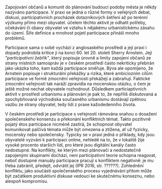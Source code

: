 Zapojování občanů a komunit do plánování budoucí podoby města je někdy nazýváno participace. V praxi se jedná o různé formy o veřejných debat, diskusí, participativních procházek dotazníkových šetření až po terénní výzkumy přímo mezi obyvatel. účelem těchto aktivit je odhalit potřeby, očekávání či obavy obyvatel ve vztahu k nějakému urbanistickému zásahu do území. Šíře definice a mnohost pojetí participace přináší mnoho problémů.

Participace sama o sobě vychází z anglosaského prostředí a její praxi i dopady podrobila kritice ji na konci 60. let 20. století Sherry Arnstein. Její _"participativní žebřík"_, který popisuje úrovně a limity zapojení občanů ze strany místních samospráv je v českém prostředí často nekriticky přebírán jako ukázka toho, kam každá participace směřuje. Býva ale opomíjeno, že Arnstein popisuje i strukturální překážky a rizika, které ambiciozním cílům participace ve formě zmocnění veřejnosti překážejí a zabraňují. Faktické zmocnění veřejnosti tak naráží zpravidla na mocenskou otázku, o čem je ještě možné nechat obyvatele rozhodnout. Důsledkem particiaptivních aktivit v prostředí urbanismu a plánování je pak to, že nepříliš diskutovaná a zpochybňovaná východiska současného urbanismu dostávají zpětnou vazbu ze strany obyvatel, tedy lidí z praxe kažodedenního života.

V českém prostředí je participace s veřejností rámována snahou o dosažení společenského konsenzu a překonání konfliktních témat. Takto pozitivně pojatý étos participace nicméně zastírá, že schopnost obyvatel komunikovat palčivá témata může být omezena a ztížena, ať už fyzicky, mocensky nebo společensky. Typicky se v praxi jedná o příklady, kdy jsou obyvatelé vyzváni k participaci online, nehledě na to, že v lokalitě žije vysoké procento starších lidí, pro které jsou digitální kanály často nedostupné. Na konflikty, ke kterým mezi plánovači a nedostatečně zapojenými skupinami dochází, není participativní teorie schopna reagovat, neboť dostupné manuály participace pracují s konfliktem negativně: je mu třeba zabránit, předejít, odvrátit jej (IPR 2016, str. ??????). Zohlednění konfliktu, jako součásti společenského procesu vyjednávání přitom může být začátkem produktivní diskuse vedoucí ke skutečnému konseznu, nebo alespoň kompromisu.
